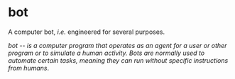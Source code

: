 # bot
A computer bot, _i.e._ engineered for several purposes.

_bot -- is a computer program that operates as an agent for a user or other program or to simulate a human activity. Bots are normally used to automate certain tasks, meaning they can run without specific instructions from humans_.
